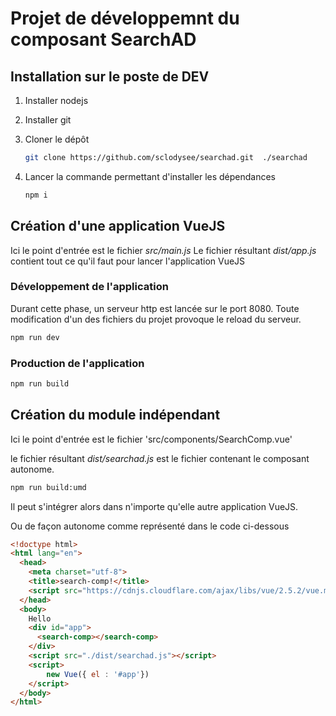 # Projet de développemnt du composant SearchAD


## Installation sur le poste de DEV

1. Installer nodejs

2. Installer git

3. Cloner le dépôt 

	```bash
	git clone https://github.com/sclodysee/searchad.git  ./searchad
	```

4. Lancer la commande permettant d'installer les dépendances

	```bash
	npm i
	```




## Création d'une application VueJS
Ici le point d'entrée est le fichier *src/main.js*
Le fichier résultant *dist/app.js* contient tout ce qu'il faut pour lancer l'application VueJS

### Développement de l'application
Durant cette phase, un serveur http est lancée sur le port 8080.
Toute modification d'un des fichiers du projet provoque le reload du serveur.
```bash
npm run dev
```

### Production  de l'application
```bash
npm run build
```

## Création du module indépendant
Ici le point d'entrée est le fichier 'src/components/SearchComp.vue'

le fichier résultant *dist/searchad.js* est le fichier contenant le composant autonome.
```bash
npm run build:umd
```
Il peut s'intégrer alors dans n'importe qu'elle autre application VueJS. 

Ou de façon autonome comme représenté dans le code ci-dessous


```html
<!doctype html>
<html lang="en">
  <head>
    <meta charset="utf-8">
    <title>search-comp!</title>
    <script src="https://cdnjs.cloudflare.com/ajax/libs/vue/2.5.2/vue.min.js"></script>
  </head>
  <body>
    Hello
    <div id="app">
      <search-comp></search-comp>
    </div>
    <script src="./dist/searchad.js"></script>
    <script>      
        new Vue({ el : '#app'})
    </script>  
  </body>
</html>

```



